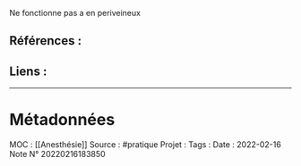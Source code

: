 Ne fonctionne pas a en periveineux

## Références :
>
 

## Liens :




***
# Métadonnées
MOC : [[Anesthésie]]
Source : #pratique
Projet :
Tags : 
Date : 2022-02-16
Note N° 20220216183850